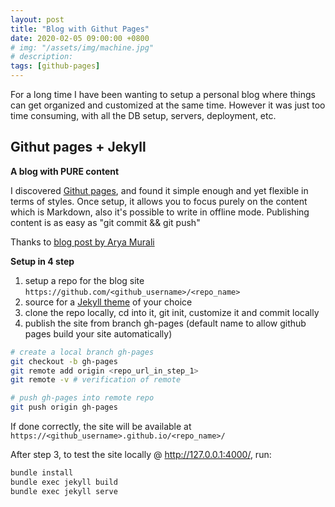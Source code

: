 ```yaml
---
layout: post
title: "Blog with Githut Pages"
date: 2020-02-05 09:00:00 +0800
# img: "/assets/img/machine.jpg"
# description:
tags: [github-pages]
---
```


For a long time I have been wanting to setup a personal blog where things can get organized and customized at the same time.
However it was just too time consuming, with all the DB setup, servers, deployment, etc.

## Githut pages + Jekyll

**A blog with PURE content**

I discovered [Githut pages](https://help.github.com/en/github/working-with-github-pages/creating-a-github-pages-site), and found it simple enough and yet flexible in terms of styles.
Once setup, it allows you to focus purely on the content which is Markdown, also it's possible to write in offline mode. Publishing content is as easy as "git commit && git push"

Thanks to [blog post by Arya Murali](https://medium.com/20percentwork/creating-your-blog-for-free-using-jekyll-github-pages-dba37272730a)


**Setup in 4 step**

1. setup a repo for the blog site
   `https://github.com/<github_username>/<repo_name>`
2. source for a [Jekyll theme](https://jekyllrb.com/docs/themes/) of your choice
3. clone the repo locally, cd into it, git init, customize it and commit locally
4. publish the site from branch gh-pages (default name to allow github pages build your site automatically)

```bash
# create a local branch gh-pages
git checkout -b gh-pages
git remote add origin <repo_url_in_step_1>
git remote -v # verification of remote

# push gh-pages into remote repo
git push origin gh-pages
```

If done correctly, the site will be available at
`https://<github_username>.github.io/<repo_name>/`

After step 3, to test the site locally @ http://127.0.0.1:4000/, run:

```bash
bundle install
bundle exec jekyll build
bundle exec jekyll serve
```
